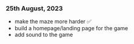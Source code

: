 ### 25th August, 2023

- make the maze more harder ✅
- build a homepage/landing page for the game
- add sound to the game
